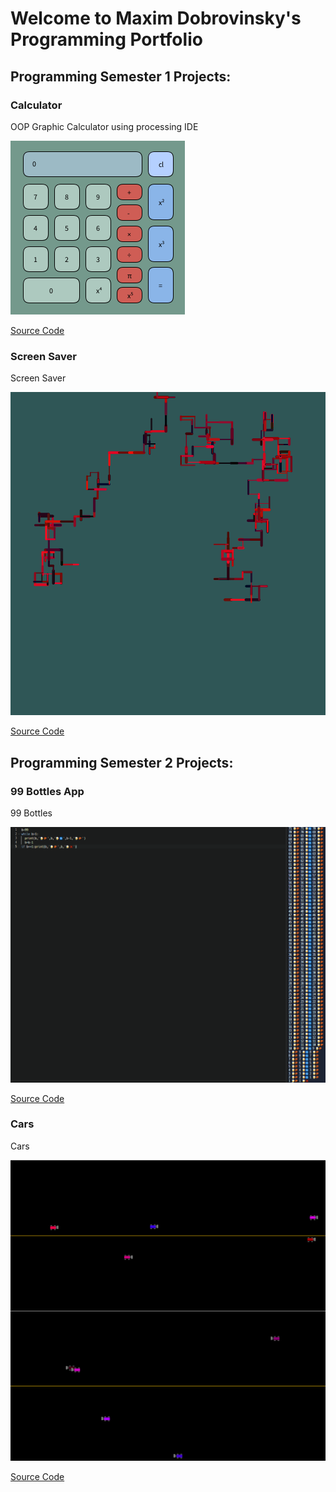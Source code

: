 # Welcome to Maxim Dobrovinsky's Programming Portfolio

## Programming Semester 1 Projects:

### Calculator

OOP Graphic Calculator using processing IDE

![Calculator](https://github.com/MacaMori/programming/blob/gh-pages/images/calculator.png?raw=true)

[Source Code](https://github.com/MacaMori/programming/tree/gh-pages/src/calculator%20project)

### Screen Saver

Screen Saver

![Screen Saver](https://github.com/MacaMori/programming/blob/gh-pages/images/screensaver.png)

[Source Code](https://github.com/MacaMori/programming/blob/gh-pages/src/screensaver.pde)


## Programming Semester 2 Projects:

### 99 Bottles App

99 Bottles

![99 Bottles](https://github.com/MacaMori/programming/blob/gh-pages/images/99%20bottles.png)

[Source Code](https://github.com/MacaMori/programming/blob/gh-pages/src/99%20bottles.py)

### Cars

Cars

![Cars](https://github.com/MacaMori/programming/blob/gh-pages/images/cars.png)

[Source Code](https://github.com/MacaMori/programming/tree/gh-pages/src/cars%20assingment/NEWcarsAssingment)
